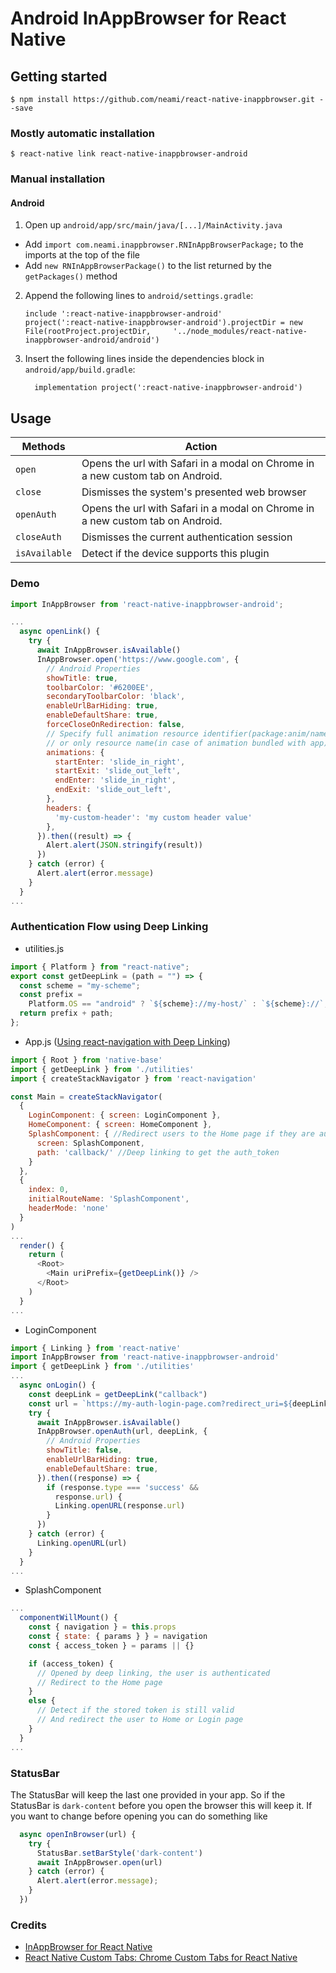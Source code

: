 # Android InAppBrowser for React Native

## Getting started

`$ npm install https://github.com/neami/react-native-inappbrowser.git --save`

### Mostly automatic installation

`$ react-native link react-native-inappbrowser-android`

### Manual installation

#### Android

1.  Open up `android/app/src/main/java/[...]/MainActivity.java`

- Add `import com.neami.inappbrowser.RNInAppBrowserPackage;` to the imports at the top of the file
- Add `new RNInAppBrowserPackage()` to the list returned by the `getPackages()` method

2.  Append the following lines to `android/settings.gradle`:
    ```
    include ':react-native-inappbrowser-android'
    project(':react-native-inappbrowser-android').projectDir = new File(rootProject.projectDir, 	'../node_modules/react-native-inappbrowser-android/android')
    ```
3.  Insert the following lines inside the dependencies block in `android/app/build.gradle`:
    ```
      implementation project(':react-native-inappbrowser-android')
    ```

## Usage

| Methods       | Action                                                                         |
| ------------- | ------------------------------------------------------------------------------ |
| `open`        | Opens the url with Safari in a modal on Chrome in a new custom tab on Android. |
| `close`       | Dismisses the system's presented web browser                                   |
| `openAuth`    | Opens the url with Safari in a modal on Chrome in a new custom tab on Android. |
| `closeAuth`   | Dismisses the current authentication session                                   |
| `isAvailable` | Detect if the device supports this plugin                                      |

### Demo

```javascript
import InAppBrowser from 'react-native-inappbrowser-android';

...
  async openLink() {
    try {
      await InAppBrowser.isAvailable()
      InAppBrowser.open('https://www.google.com', {
        // Android Properties
        showTitle: true,
        toolbarColor: '#6200EE',
        secondaryToolbarColor: 'black',
        enableUrlBarHiding: true,
        enableDefaultShare: true,
        forceCloseOnRedirection: false,
        // Specify full animation resource identifier(package:anim/name)
        // or only resource name(in case of animation bundled with app).
        animations: {
          startEnter: 'slide_in_right',
          startExit: 'slide_out_left',
          endEnter: 'slide_in_right',
          endExit: 'slide_out_left',
        },
        headers: {
          'my-custom-header': 'my custom header value'
        },
      }).then((result) => {
        Alert.alert(JSON.stringify(result))
      })
    } catch (error) {
      Alert.alert(error.message)
    }
  }
...
```

### Authentication Flow using Deep Linking

- utilities.js

```javascript
import { Platform } from "react-native";
export const getDeepLink = (path = "") => {
  const scheme = "my-scheme";
  const prefix =
    Platform.OS == "android" ? `${scheme}://my-host/` : `${scheme}://`;
  return prefix + path;
};
```

- App.js ([Using react-navigation with Deep Linking](https://reactnavigation.org/docs/en/deep-linking.html))

```javascript
import { Root } from 'native-base'
import { getDeepLink } from './utilities'
import { createStackNavigator } from 'react-navigation'

const Main = createStackNavigator(
  {
    LoginComponent: { screen: LoginComponent },
    HomeComponent: { screen: HomeComponent },
    SplashComponent: { //Redirect users to the Home page if they are authenticated, otherwise to Login page...
      screen: SplashComponent,
      path: 'callback/' //Deep linking to get the auth_token
    }
  },
  {
    index: 0,
    initialRouteName: 'SplashComponent',
    headerMode: 'none'
  }
)
...
  render() {
    return (
      <Root>
        <Main uriPrefix={getDeepLink()} />
      </Root>
    )
  }
...
```

- LoginComponent

```javascript
import { Linking } from 'react-native'
import InAppBrowser from 'react-native-inappbrowser-android'
import { getDeepLink } from './utilities'
...
  async onLogin() {
    const deepLink = getDeepLink("callback")
    const url = `https://my-auth-login-page.com?redirect_uri=${deepLink}`
    try {
      await InAppBrowser.isAvailable()
      InAppBrowser.openAuth(url, deepLink, {
        // Android Properties
        showTitle: false,
        enableUrlBarHiding: true,
        enableDefaultShare: true,
      }).then((response) => {
        if (response.type === 'success' &&
          response.url) {
          Linking.openURL(response.url)
        }
      })
    } catch (error) {
      Linking.openURL(url)
    }
  }
...
```

- SplashComponent

```javascript
...
  componentWillMount() {
    const { navigation } = this.props
    const { state: { params } } = navigation
    const { access_token } = params || {}

    if (access_token) {
      // Opened by deep linking, the user is authenticated
      // Redirect to the Home page
    }
    else {
      // Detect if the stored token is still valid
      // And redirect the user to Home or Login page
    }
  }
...
```

### StatusBar

The StatusBar will keep the last one provided in your app. So if the StatusBar is `dark-content` before you open the browser this will keep it. If you want to change before opening you can do something like

```javascript
  async openInBrowser(url) {
    try {
      StatusBar.setBarStyle('dark-content')
      await InAppBrowser.open(url)
    } catch (error) {
      Alert.alert(error.message);
    }
  })
```

### Credits

- [InAppBrowser for React Native](https://github.com/proyecto26/react-native-inappbrowser)
- [React Native Custom Tabs: Chrome Custom Tabs for React Native](https://github.com/droibit/react-native-custom-tabs)
